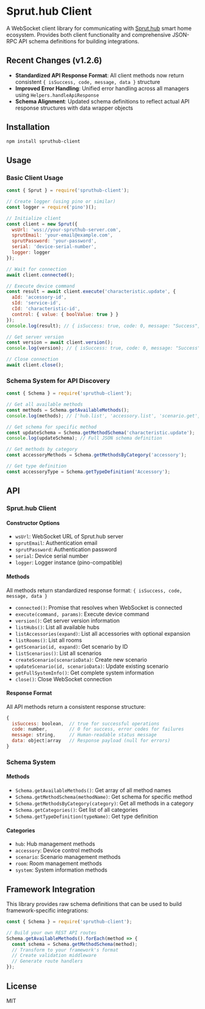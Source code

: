 # Sprut.hub Client

A WebSocket client library for communicating with [Sprut.hub](https://spruthub.ru/) smart home ecosystem. Provides both client functionality and comprehensive JSON-RPC API schema definitions for building integrations.

## Recent Changes (v1.2.6)

- **Standardized API Response Format**: All client methods now return consistent `{ isSuccess, code, message, data }` structure
- **Improved Error Handling**: Unified error handling across all managers using `Helpers.handleApiResponse`
- **Schema Alignment**: Updated schema definitions to reflect actual API response structures with data wrapper objects

## Installation

```bash
npm install spruthub-client
```

## Usage

### Basic Client Usage

```javascript
const { Sprut } = require('spruthub-client');

// Create logger (using pino or similar)
const logger = require('pino')();

// Initialize client
const client = new Sprut({
  wsUrl: 'wss://your-spruthub-server.com',
  sprutEmail: 'your-email@example.com',
  sprutPassword: 'your-password',
  serial: 'device-serial-number',
  logger: logger
});

// Wait for connection
await client.connected();

// Execute device command
const result = await client.execute('characteristic.update', {
  aId: 'accessory-id',
  sId: 'service-id', 
  cId: 'characteristic-id',
  control: { value: { boolValue: true } }
});
console.log(result); // { isSuccess: true, code: 0, message: "Success", data: {...} }

// Get server version
const version = await client.version();
console.log(version); // { isSuccess: true, code: 0, message: "Success", data: {...} }

// Close connection
await client.close();
```

### Schema System for API Discovery

```javascript
const { Schema } = require('spruthub-client');

// Get all available methods
const methods = Schema.getAvailableMethods();
console.log(methods); // ['hub.list', 'accessory.list', 'scenario.get', ...]

// Get schema for specific method
const updateSchema = Schema.getMethodSchema('characteristic.update');
console.log(updateSchema); // Full JSON schema definition

// Get methods by category
const accessoryMethods = Schema.getMethodsByCategory('accessory');

// Get type definition
const accessoryType = Schema.getTypeDefinition('Accessory');
```

## API

### Sprut.hub Client

#### Constructor Options

- `wsUrl`: WebSocket URL of Sprut.hub server
- `sprutEmail`: Authentication email
- `sprutPassword`: Authentication password  
- `serial`: Device serial number
- `logger`: Logger instance (pino-compatible)

#### Methods

All methods return standardized response format: `{ isSuccess, code, message, data }`

- `connected()`: Promise that resolves when WebSocket is connected
- `execute(command, params)`: Execute device command
- `version()`: Get server version information
- `listHubs()`: List all available hubs
- `listAccessories(expand)`: List all accessories with optional expansion
- `listRooms()`: List all rooms
- `getScenario(id, expand)`: Get scenario by ID
- `listScenarios()`: List all scenarios
- `createScenario(scenarioData)`: Create new scenario
- `updateScenario(id, scenarioData)`: Update existing scenario
- `getFullSystemInfo()`: Get complete system information
- `close()`: Close WebSocket connection

#### Response Format

All API methods return a consistent response structure:

```javascript
{
  isSuccess: boolean,  // true for successful operations
  code: number,        // 0 for success, error codes for failures
  message: string,     // Human-readable status message
  data: object|array   // Response payload (null for errors)
}
```

### Schema System

#### Methods

- `Schema.getAvailableMethods()`: Get array of all method names
- `Schema.getMethodSchema(methodName)`: Get schema for specific method
- `Schema.getMethodsByCategory(category)`: Get all methods in a category
- `Schema.getCategories()`: Get list of all categories
- `Schema.getTypeDefinition(typeName)`: Get type definition

#### Categories

- `hub`: Hub management methods
- `accessory`: Device control methods
- `scenario`: Scenario management methods
- `room`: Room management methods
- `system`: System information methods

## Framework Integration

This library provides raw schema definitions that can be used to build framework-specific integrations:

```javascript
const { Schema } = require('spruthub-client');

// Build your own REST API routes
Schema.getAvailableMethods().forEach(method => {
  const schema = Schema.getMethodSchema(method);
  // Transform to your framework's format
  // Create validation middleware
  // Generate route handlers
});
```

## License

MIT